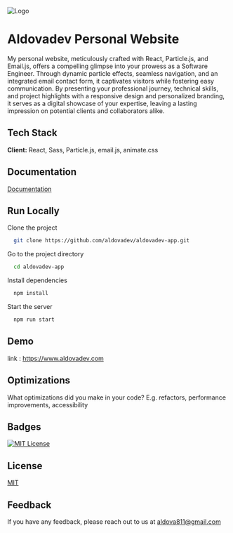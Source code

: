 ![Logo](https://pub-056e4acbd9a844059635362ef117f218.r2.dev/logo-small.png)
# Aldovadev Personal Website

My personal website, meticulously crafted with React, Particle.js, and Email.js, offers a compelling glimpse into your prowess as a Software Engineer. Through dynamic particle effects, seamless navigation, and an integrated email contact form, it captivates visitors while fostering easy communication. By presenting your professional journey, technical skills, and project highlights with a responsive design and personalized branding, it serves as a digital showcase of your expertise, leaving a lasting impression on potential clients and collaborators alike.






## Tech Stack

**Client:** React, Sass, Particle.js, email.js, animate.css



## Documentation

[Documentation](https://react.dev)


## Run Locally

Clone the project

```bash
  git clone https://github.com/aldovadev/aldovadev-app.git
```

Go to the project directory

```bash
  cd aldovadev-app
```

Install dependencies

```bash
  npm install
```

Start the server

```bash
  npm run start
```


## Demo

link : https://www.aldovadev.com


## Optimizations

What optimizations did you make in your code? E.g. refactors, performance improvements, accessibility


## Badges


[![MIT License](https://img.shields.io/badge/License-MIT-green.svg)](https://choosealicense.com/licenses/mit/)


## License

[MIT](https://choosealicense.com/licenses/mit/)


## Feedback

If you have any feedback, please reach out to us at aldova811@gmail.com

